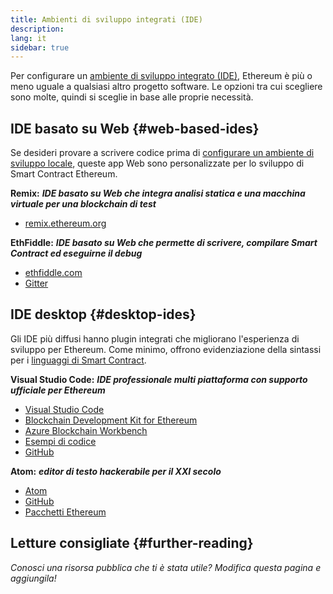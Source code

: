 ```yaml
---
title: Ambienti di sviluppo integrati (IDE)
description:
lang: it
sidebar: true
---
```


Per configurare un [ambiente di sviluppo integrato (IDE)](https://en.wikipedia.org/wiki/Integrated_development_environment), Ethereum è più o meno uguale a qualsiasi altro progetto software. Le opzioni tra cui scegliere sono molte, quindi si sceglie in base alle proprie necessità.

## IDE basato su Web {#web-based-ides}

Se desideri provare a scrivere codice prima di [configurare un ambiente di sviluppo locale](/developers/local-environment/), queste app Web sono personalizzate per lo sviluppo di Smart Contract Ethereum.

**Remix:** **_IDE basato su Web che integra analisi statica e una macchina virtuale per una blockchain di test_**

- [remix.ethereum.org](https://remix.ethereum.org/)

**EthFiddle:** **_IDE basato su Web che permette di scrivere, compilare Smart Contract ed eseguirne il debug_**

- [ethfiddle.com](https://ethfiddle.com/)
- [Gitter](https://gitter.im/loomnetwork/ethfiddle)

## IDE desktop {#desktop-ides}

Gli IDE più diffusi hanno plugin integrati che migliorano l'esperienza di sviluppo per Ethereum. Come minimo, offrono evidenziazione della sintassi per i [linguaggi di Smart Contract](/developers/docs/smart-contracts/languages/).

**Visual Studio Code:** **_IDE professionale multi piattaforma con supporto ufficiale per Ethereum_**

- [Visual Studio Code](https://code.visualstudio.com/)
- [Blockchain Development Kit for Ethereum](https://marketplace.visualstudio.com/items?itemName=AzBlockchain.azure-blockchain)
- [Azure Blockchain Workbench](https://azuremarketplace.microsoft.com/en-us/marketplace/apps/microsoft-azure-blockchain.azure-blockchain-workbench?tab=Overview)
- [Esempi di codice](https://github.com/Azure-Samples/blockchain/blob/master/blockchain-workbench/application-and-smart-contract-samples/readme.md)
- [GitHub](https://github.com/microsoft/vscode)

**Atom:** **_editor di testo hackerabile per il XXI secolo_**

- [Atom](https://atom.io/)
- [GitHub](https://github.com/atom)
- [Pacchetti Ethereum](https://atom.io/packages/search?utf8=%E2%9C%93&q=keyword%3Aethereum&commit=Search)

## Letture consigliate {#further-reading}

_Conosci una risorsa pubblica che ti è stata utile? Modifica questa pagina e aggiungila!_
